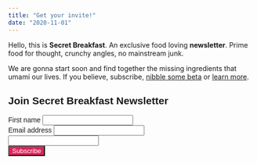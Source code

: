 ```yaml
---
title: "Get your invite!"
date: "2020-11-01"
---
```


<p>
  Hello, this is <strong>Secret Breakfast</strong>. An exclusive food loving <strong>newsletter</strong>. Prime food for thought, crunchy angles, no mainstream junk.
</p>

<p>
  We are gonna start soon and find together the missing ingredients that umami our lives. If you believe, subscribe, <a href="/posts/you-are-invited">nibble some beta</a> or <a href="/posts/about">learn more</a>.
</p>




<link rel="stylesheet"
      href="https://emailoctopus.com/bundles/emailoctopuslist/css/1.6/form.css"
>
<div class="emailoctopus-form-wrapper emailoctopus-form-default null"
     style="font-family: Arial, &quot;Helvetica Neue&quot;, Helvetica, sans-serif; color: rgb(26, 26, 26);"
>
  <h2 class="emailoctopus-heading">
    Join Secret Breakfast Newsletter
  </h2>
  <p class="emailoctopus-success-message">
  </p>
  <p class="emailoctopus-error-message">
  </p>
  <form action="https://emailoctopus.com/lists/d1be8ca3-0c88-11eb-a3d0-06b4694bee2a/members/embedded/1.3s/add"
        method="post"
        data-message-success="You made it to Secret Breakfast! Please, check your email for confirmation"
        data-message-missing-email-address="Your email address is required."
        data-message-invalid-email-address="Your email address looks incorrect, please try again."
        data-message-bot-submission-error="This doesn't look like a human submission."
        data-message-consent-required="Please check the checkbox to indicate your consent."
        data-message-invalid-parameters-error="This form has missing or invalid fields."
        data-message-unknown-error="Sorry, an unknown error has occurred. Please try again later."
        class="emailoctopus-form"
        data-sitekey="6LdYsmsUAAAAAPXVTt-ovRsPIJ_IVhvYBBhGvRV6"
  >
    <div class="emailoctopus-form-row">
      <label for="field_1">
        First name
      </label>
      <input id="field_1"
             name="field_1"
             type="text"
             placeholder
      >
    </div>
    <div class="emailoctopus-form-row">
      <label for="field_0">
        Email address
      </label>
      <input id="field_0"
             name="field_0"
             type="email"
             placeholder
             required="required"
      >
    </div>
    <div aria-hidden="true"
         class="emailoctopus-form-row-hp"
    >
      <input type="text"
             name="hpc4b27b6e-eb38-11e9-be00-06b4694bee2a"
             tabindex="-1"
             autocomplete="nope"
      >
    </div>
    <div class="emailoctopus-form-row-subscribe">
      <input type="hidden"
             name="successRedirectUrl"
      >
      <button type="submit"
              style="background-color: rgb(223, 36, 91); color: rgb(255, 255, 255); font-family: inherit;"
      >
        Subscribe
      </button>
    </div>
  </form>
</div>
<script src="https://emailoctopus.com/bundles/emailoctopuslist/js/1.6/form-recaptcha.js">
</script>
<script src="https://emailoctopus.com/bundles/emailoctopuslist/js/1.6/form-embed.js">
</script>

